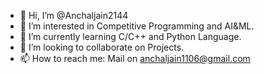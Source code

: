 - 👋 Hi, I’m @Anchaljain2144
- 👀 I’m interested in Competitive Programming and AI&ML.
- 🌱 I’m currently learning C/C++ and Python Language.
- 💞️ I’m looking to collaborate on Projects.
- 📫 How to reach me: Mail on anchaljain1106@gmail.com
<!---
Anchaljain2144/Anchaljain2144 is a ✨ special ✨ repository because its `README.md` (this file) appears on your GitHub profile.
You can click the Preview link to take a look at your changes.
--->
